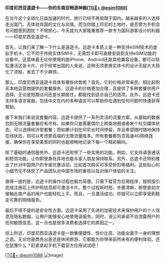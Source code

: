 **印度尼西亚遠遊卡——你的东南亚畅游神器[[TG💪+ @esim1088](https://t.me/s/esim1088)]**

在当今这个全球化日益加速的时代，旅行已经不再局限于国内。越来越多的人选择走出国门，去体验异国的文化与风情。而当你踏上印尼的土地时，是否曾为手机信号问题感到困扰？不用担心，今天就为大家隆重推荐一款专为国际游客设计的利器——印度尼西亚遠遊卡。

首先，让我们来了解一下什么是遠遊卡。远遊卡本质上是一种支持eSIM技术的虚拟手机卡，它不同于传统实体SIM卡，无需剪卡即可直接安装到支持eSIM功能的设备中。这意味着无论你使用的是iPhone、Android还是其他兼容设备，都可以轻松激活这张卡片。对于经常出国的人来说，这种无须更换实体卡的设计无疑大大简化了流程，省去了不少麻烦。

那么，印度尼西亚遠遊卡具体有哪些优势呢？首先，它的价格非常亲民。相比起购买本地运营商提供的套餐服务，远遊卡的价格更加合理，且提供了多种套餐供用户选择。无论是短期访问还是长期居住，都能找到适合自己的选项。此外，远遊卡还支持多语言客服，包括中文在内的多种语言可以帮助你在遇到任何问题时快速获得帮助。

接下来我们来说说套餐内容。远遊卡提供了一系列灵活的流量方案，从基础的数据包到无限流量套餐应有尽有。如果你只是需要偶尔上网查地图或者发个社交媒体状态，可以选择经济型套餐；而如果计划在印尼长时间停留，并且希望随时随地保持在线状态，则可以考虑更高端的无限流量版本。所有套餐都包含高速4G网络连接，确保你在享受美景的同时也能顺畅地记录下每一个精彩瞬间。

除了基础的通信服务外，远遊卡还附带了一些实用的功能。例如，它支持语音通话和短信功能，让你即使身处异地也能与家人朋友保持联系。另外，远遊卡还特别推出了针对中国用户的专属优惠活动，比如首次购买可享受折扣等福利。这些贴心的小细节无不体现了产品团队对中国市场的重视以及对用户体验的关注。

值得一提的是，远遊卡的操作过程也极为简便。只需下载官方应用程序，按照指引完成注册后上传护照信息即可激活卡片。整个过程耗时短、步骤清晰，即使是初次接触此类产品的用户也能轻松上手。而且，一旦激活成功，你就可以立即享受到稳定可靠的网络服务。

最后不得不提的是安全性方面。远遊卡采用了先进的加密技术来保护用户的个人信息及隐私数据，让用户能够安心地使用该服务。同时，该公司承诺不会泄露用户的任何敏感信息，这一点也是很多消费者选择它的原因之一。

综上所述，印度尼西亚遠遊卡是一款集便捷性、性价比高、功能全面于一身的理想之选。无论你是商务出差还是休闲旅游，它都能为你带来前所未有的便利体验。还在犹豫什么？赶紧拿起手机下载官方应用试试吧！

[[TG💪+ @esim1088](https://t.me/s/esim1088) ![Image](https://i.postimg.cc/4NQfJmqS/Snipaste-2025-05-13-00-14-12.png)]